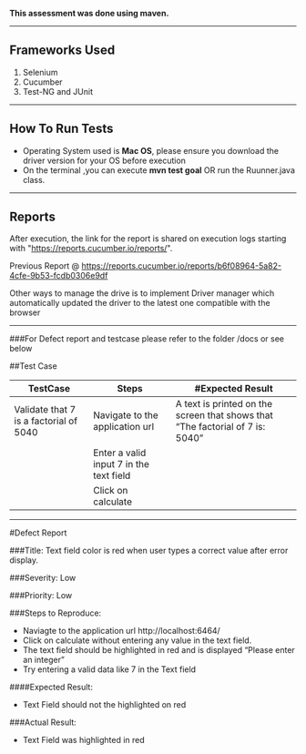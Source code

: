 **This assessment was done using maven.**

---

## Frameworks Used

1. Selenium
2. Cucumber
3. Test-NG and JUnit

---


## How To Run Tests 

- Operating System used is **Mac OS**, please ensure you download the driver version for your OS before execution
- On the terminal ,you can execute **mvn test goal** OR run the Ruunner.java class.

---
## Reports

After execution, the link for the report is shared on execution logs starting with "https://reports.cucumber.io/reports/".


Previous Report @ https://reports.cucumber.io/reports/b6f08964-5a82-4cfe-9b53-fcdb0306e9df


Other ways to manage the drive is to implement Driver manager which automatically updated the driver to the latest one compatible with the browser

---
###For Defect report and testcase please refer to the folder /docs or see below

##Test Case

| TestCase | Steps  | #Expected Result  |
| ------- | --- | --- |
| Validate that 7 is a factorial of 5040 | Navigate to the application url | A text is printed on the screen that shows that “The factorial of 7 is: 5040” |
|  | Enter a valid input 7 in the text field  |  |
|  | Click on calculate | |

---
#Defect Report

###Title:
Text field color is red when user types a correct value after error display.

###Severity:
Low

###Priority:
Low

###Steps to Reproduce:
- Naviagte to the application url http://localhost:6464/
- Click on calculate without entering any value in the text field. 
- The text field should be highlighted in red and is displayed “Please enter an integer”
- Try entering a valid data like 7 in the Text field

####Expected Result:
- Text Field should not the highlighted on red

###Actual Result:
- Text Field was highlighted in red

